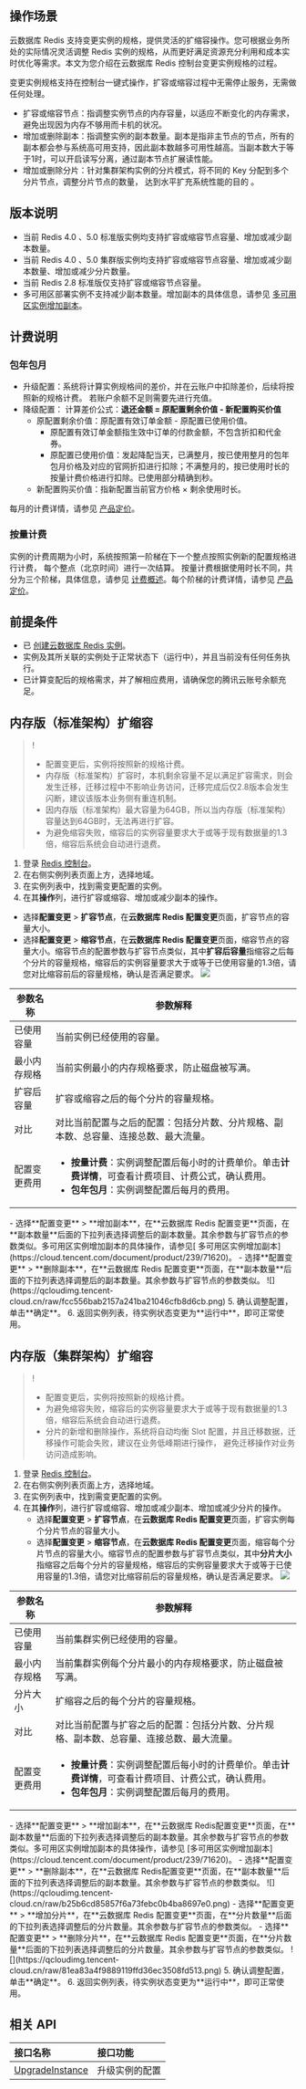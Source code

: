 
## 操作场景
云数据库 Redis 支持变更实例的规格，提供灵活的扩缩容操作。您可根据业务所处的实际情况灵活调整 Redis 实例的规格，从而更好满足资源充分利用和成本实时优化等需求。本文为您介绍在云数据库 Redis 控制台变更实例规格的过程。

变更实例规格支持在控制台一键式操作，扩容或缩容过程中无需停止服务，无需做任何处理。 

- 扩容或缩容节点：指调整实例节点的内存容量，以适应不断变化的内存需求，避免出现因为内存不够用而卡机的状况。
- 增加或删除副本：指调整实例的副本数量。副本是指非主节点的节点，所有的副本都会参与系统高可用支持，因此副本数越多可用性越高。当副本数大于等于1时，可以开启读写分离，通过副本节点扩展读性能。
- 增加或删除分片：针对集群架构实例的分片模式，将不同的 Key 分配到多个分片节点，调整分片节点的数量，  达到水平扩充系统性能的目的 。

## 版本说明

- 当前 Redis 4.0 、5.0 标准版实例均支持扩容或缩容节点容量、增加或减少副本数量。
- 当前 Redis 4.0 、5.0 集群版实例均支持扩容或缩容节点容量、增加或减少副本数量、增加或减少分片数量。
- 当前 Redis 2.8 标准版仅支持扩容或缩容节点容量。
- 多可用区部署实例不支持减少副本数量。增加副本的具体信息，请参见 [多可用区实例增加副本](https://cloud.tencent.com/document/product/239/71620)。

## 计费说明
### 包年包月

- 升级配置：系统将计算实例规格间的差价，并在云账户中扣除差价，后续将按照新的规格计费。 若账户余额不足则需要先进行充值。 
- 降级配置： 计算差价公式：**退还金额 = 原配置剩余价值 - 新配置购买价值** 
  - 原配置剩余价值：原配置有效订单金额 - 原配置已使用价值。
    - 原配置有效订单金额指生效中订单的付款金额，不包含折扣和代金券。
    - 原配置已使用价值：发起降配当天，已满整月，按已使用整月的包年包月价格及对应的官网折扣进行扣除；不满整月的，按已使用时长的按量计费价格进行扣除。已使用部分精确到秒。
  - 新配置购买价值：指新配置当前官方价格 × 剩余使用时长。

每月的计费详情，请参见 [产品定价](https://cloud.tencent.com/document/product/239/9894)。

### 按量计费

实例的计费周期为小时，系统按照第一阶梯在下一个整点按照实例新的配置规格进行计费， 每个整点（北京时间）进行一次结算。 按量计费根据使用时长不同，共分为三个阶梯，具体信息，请参见 [计费概述](https://cloud.tencent.com/document/product/239/30822)。每个阶梯的计费详情，请参见 [产品定价](https://cloud.tencent.com/document/product/239/9894)。

## 前提条件

- 已 [创建云数据库 Redis 实例](https://cloud.tencent.com/document/product/239/30871)。
- 实例及其所关联的实例处于正常状态下（运行中），并且当前没有任何任务执行。
- 已计算变配后的规格需求，并了解相应费用，请确保您的腾讯云账号余额充足。

## 内存版（标准架构）扩缩容

>!
>- 配置变更后，实例将按照新的规格计费。
>- 内存版（标准架构）扩容时，本机剩余容量不足以满足扩容需求，则会发生迁移，迁移过程中不影响业务访问，迁移完成后仅2.8版本会发生闪断，建议该版本业务侧有重连机制。
>- 因内存版（标准架构）最大容量为64GB，所以当内存版（标准架构）容量达到64GB时，无法再进行扩容。
>- 为避免缩容失败，缩容后的实例容量要求大于或等于现有数据量的1.3倍，缩容后系统会自动进行退费。

1. 登录 [Redis 控制台](https://console.cloud.tencent.com/redis)。
2. 在右侧实例列表页面上方，选择地域。
3. 在实例列表中，找到需变更配置的实例。
4. 在其**操作**列，进行扩容或缩容、增加或减少副本的操作。
  - 选择**配置变更** > **扩容节点**，在**云数据库 Redis 配置变更**页面，扩容节点的容量大小。
  - 选择**配置变更** > **缩容节点**，在**云数据库 Redis 配置变更**页面，缩容节点的容量大小。缩容节点的配置参数与扩容节点类似，其中**扩容后容量**指缩容之后每个分片的容量规格，缩容后的实例容量要求大于或等于已使用容量的1.3倍，请您对比缩容前后的容量规格，确认是否满足要求。
![](https://qcloudimg.tencent-cloud.cn/raw/8cb852b1ff1980d128d3c49c9786dfc2.png)
<table>
<thead><tr><th>参数名称</th><th>参数解释</th></tr></thead>
<tbody><tr>
<td>已使用容量</td><td>当前实例已经使用的容量。</td></tr>
<tr>
<td>最小内存规格</td><td>当前实例最小的内存规格要求，防止磁盘被写满。</td></tr>
<tr>
<td>扩容后容量</td><td>扩容或缩容之后的每个分片的容量规格。</td></tr>
<tr>
<td>对比</td>
<td>对比当前配置与之后的配置：包括分片数、分片规格、副本数、总容量、连接总数、最大流量。</td></tr>
<tr>
<td>配置变更费用</td>
<td><ul> <li> <strong>按量计费</strong>：实例调整配置后每小时的计费单价。单击<strong>计费详情</strong>，可查看计费项目、计费公式，确认费用。</li> <li><strong>包年包月</strong>：实例调整配置后每月的费用。</li></ul></td></tr>
</tbody></table>
  - 选择**配置变更** > **增加副本**，在**云数据库 Redis 配置变更**页面，在**副本数量**后面的下拉列表选择调整后的副本数量。其余参数与扩容节点的参数类似。多可用区实例增加副本的具体操作，请参见[ 多可用区实例增加副本](https://cloud.tencent.com/document/product/239/71620)。
  - 选择**配置变更** > **删除副本**，在**云数据库 Redis 配置变更**页面，在**副本数量**后面的下拉列表选择调整后的副本数量。其余参数与扩容节点的参数类似。
![](https://qcloudimg.tencent-cloud.cn/raw/fcc556bab2157a241ba21046cfb8d6cb.png)
5. 确认调整配置，单击**确定**。
6. 返回实例列表，待实例状态变更为**运行中**，即可正常使用。

## 内存版（集群架构）扩缩容
>!
>- 配置变更后，实例将按照新的规格计费。
>- 为避免缩容失败，缩容后的实例容量要求大于或等于现有数据量的1.3倍，缩容后系统会自动进行退费。
>- 分片的新增和删除操作，系统将自动均衡 Slot 配置，并且迁移数据，迁移操作可能会失败，建议在业务低峰期进行操作， 避免迁移操作对业务访问造成影响。

1. 登录 [Redis 控制台](https://console.cloud.tencent.com/redis)。
2. 在右侧实例列表页面上方，选择地域。
3. 在实例列表中，找到需变更配置的实例。
4. 在其**操作**列，进行扩容或缩容、增加或减少副本、增加或减少分片的操作。
   - 选择**配置变更** > **扩容节点**，在**云数据库 Redis 配置变更**页面，扩容实例每个分片节点的容量大小。
   - 选择**配置变更** > **缩容节点**，在**云数据库 Redis 配置变更**页面，缩容每个分片节点的容量大小。缩容节点的配置参数与扩容节点类似，其中**分片大小**指缩容之后每个分片的容量规格，缩容后的实例容量要求大于或等于已使用容量的1.3倍，请您对比缩容前后的容量规格，确认是否满足要求。
![](https://qcloudimg.tencent-cloud.cn/raw/e63c67ba78611f4b30060259cc7c5d4f.png)
<table>
<thead><tr><th>参数名称</th><th>参数解释</th></tr></thead>
<tbody><tr>
<td>已使用容量</td><td>当前集群实例已经使用的容量。</td></tr>
<tr>
<td>最小内存规格</td><td>当前集群实例每个分片最小的内存规格要求，防止磁盘被写满。</td></tr>
<tr>
<td>分片大小</td><td>扩缩容之后的每个分片的容量规格。</td></tr>
<tr>
<td>对比</td>
<td>对比当前配置与扩容之后的配置：包括分片数、分片规格、副本数、总容量、连接总数、最大流量。</td></tr>
<tr>
<td>配置变更费用</td>
<td><ul> <li> <strong>按量计费</strong>：实例调整配置后每小时的计费单价。单击<strong>计费详情</strong>，可查看计费项目、计费公式，确认费用。</li> <li><strong>包年包月</strong>：实例调整配置后每月的费用。</li></ul></td></tr>
</tbody></table>
   - 选择**配置变更** > **增加副本**，在**云数据库 Redis配置变更**页面，在**副本数量**后面的下拉列表选择调整后的副本数量。其余参数与扩容节点的参数类似。多可用区实例增加副本的具体操作，请参见 [多可用区实例增加副本](https://cloud.tencent.com/document/product/239/71620)。
   - 选择**配置变更** > **删除副本**，在**云数据库 Redis配置变更**页面，在**副本数量**后面的下拉列表选择调整后的副本数量。其余参数与扩容节点的参数类似。
![](https://qcloudimg.tencent-cloud.cn/raw/b25b6cd85857f6a73febc0b4ba8697e0.png)
   - 选择**配置变更** > **增加分片**，在**云数据库 Redis 配置变更**页面，在**分片数量**后面的下拉列表选择调整后的分片数量。其余参数与扩容节点的参数类似。
   - 选择**配置变更** > **删除分片**，在**云数据库 Redis 配置变更**页面，在**分片数量**后面的下拉列表选择调整后的分片数量。其余参数与扩容节点的参数类似。
![](https://qcloudimg.tencent-cloud.cn/raw/81ea83a4f9889119ffd36ec3508fd513.png)
5. 确认调整配置，单击**确定**。
6. 返回实例列表，待实例状态变更为**运行中**，即可正常使用。

## 相关 API

| 接口名称                                                     | 接口功能       |
| :----------------------------------------------------------- | :------------- |
| [UpgradeInstance](https://cloud.tencent.com/document/api/239/20013) | 升级实例的配置 |
